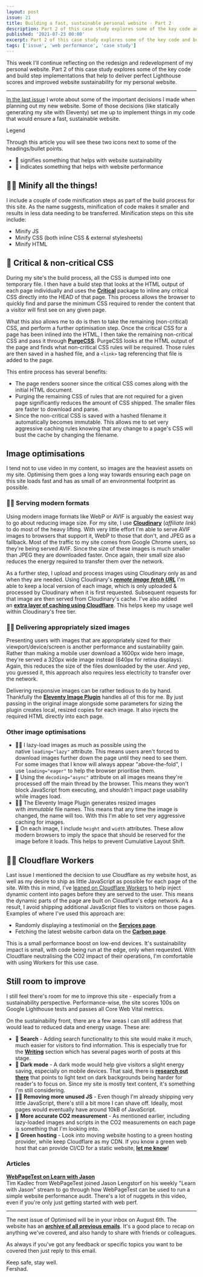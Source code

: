 ```yaml
---
layout: post
issue: 21
title: Building a fast, sustainable personal website - Part 2
description: Part 2 of this case study explores some of the key code and build step implementations that help to deliver perfect Lighthouse scores and improved website sustainability for my personal website.
published: '2021-07-23 00:00'
excerpt: Part 2 of this case study explores some of the key code and build step implementations that help to deliver perfect Lighthouse scores and improved website sustainability for my personal website.
tags: ['issue', 'web performance', 'case study']
---
```

<!-- # Building a fast, sustainable personal website - Part 2 -->

This week I'll continue reflecting on the redesign and redevelopment of my personal website. Part 2 of this case study explores some of the key code and build step implementations that help to deliver perfect Lighthouse scores and improved website sustainability for my personal website.

***

[In the last issue](https://optimised.email/issues/issue-20-building-a-fast-sustainable-personal-website-part-1) I wrote about some of the important decisions I made when planning out my new website. Some of those decisions (like statically generating my site with Eleventy) set me up to implement things in my code that would ensure a fast, sustainable website.

<div class="callout">
<p class="h3 title">Legend</p>
<p>Through this article you will see these two icons next to some of the headings/bullet points.</p>
<ul>
<li>💚 signifies something that helps with website sustainability</li>
<li>🚀 indicates something that helps with website performance</li>
</ul>
</div>

## **💚🚀 Minify all the things!**

I include a couple of code minification steps as part of the build process for this site. As the name suggests, minification of code makes it smaller and results in less data needing to be transferred. Minification steps on this site include:

- Minify JS
- Minify CSS (both inline CSS & external stylesheets)
- Minify HTML

## **🚀 Critical & non-critical CSS**

During my site's the build process, all the CSS is dumped into one temporary file. I then have a build step that looks at the HTML output of each page individually and uses the **[Critical](https://github.com/addyosmani/critical)** package to inline any critical CSS directly into the HEAD of that page. This process allows the browser to quickly find and parse the minimum CSS required to render the content that a visitor will first see on any given page.

What this also allows me to do is then to take the remaining (non-critical) CSS, and perform a further optimisation step. Once the critical CSS for a page has been inlined into the HTML, I then take the remaining non-critical CSS and pass it through **[PurgeCSS](https://github.com/FullHuman/purgecss)**. PurgeCSS looks at the HTML output of the page and finds what non-critical CSS rules will be required. Those rules are then saved in a hashed file, and a `<link>` tag referencing that file is added to the page.

This entire process has several benefits:

- The page renders sooner since the critical CSS comes along with the initial HTML document.
- Purging the remaining CSS of rules that are not required for a given page significantly reduces the amount of CSS shipped. The smaller files are faster to download and parse.
- Since the non-critical CSS is saved with a hashed filename it automatically becomes immutable. This allows me to set very aggressive caching rules knowing that any change to a page's CSS will bust the cache by changing the filename.

## **Image optimisations**

I tend not to use video in my content, so images are the heaviest assets on my site. Optimising them goes a long way towards ensuring each page on this site loads fast and has as small of an environmental footprint as possible.

### **💚🚀 Serving modern formats**

Using modern image formats like WebP or AVIF is arguably the easiest way to go about reducing image size. For my site, I use **[Cloudinary](https://cloudinary.com/invites/lpov9zyyucivvxsnalc5/dyg8fkjzrzhfeiqce9nl)** (*affiliate link*) to do most of the heavy lifting. With very little effort I'm able to serve AVIF images to browsers that support it, WebP to those that don't, and JPEG as a fallback. Most of the traffic to my site comes from Google Chrome users, so they're being served AVIF. Since the size of these images is much smaller than JPEG they are downloaded faster. Once again, their small size also reduces the energy required to transfer them over the network.

As a further step, I upload and process images using Cloudinary only as and when they are needed. Using Cloudinary's ***[remote image fetch URL](https://cloudinary.com/documentation/fetch_remote_images#remote_image_fetch_url)*** I'm able to keep a local version of each image, which is only uploaded & processed by Cloudinary when it is first requested. Subsequent requests for that image are then served from Cloudinary's cache. I've also added an **[extra layer of caching using Cloudflare](https://github.com/wesbos/cloudflare-cloudinary-proxy)**. This helps keep my usage well within Cloudinary's free tier.

### **💚🚀 Delivering appropriately sized images**

Presenting users with images that are appropriately sized for their viewport/device/screen is another performance and sustainability gain. Rather than making a mobile user download a 1600px wide hero image, they're served a 320px wide image instead (640px for retina displays). Again, this reduces the size of the files downloaded by the user. And yep, you guessed it, this approach also requires less electricity to transfer over the network.

Delivering responsive images can be rather tedious to do by hand. Thankfully the **[Eleventy Image Plugin](https://www.11ty.dev/docs/plugins/image/)** handles all of this for me. By just passing in the original image alongside some parameters for sizing the plugin creates local, resized copies for each image. It also injects the required HTML directly into each page.

### **Other image optimisations**

- 💚🚀 I lazy-load images as much as possible using the native `loading="lazy"` attribute. This means users aren't forced to download images further down the page until they need to see them. For some images that I know will always appear "above-the-fold", I use `loading="eager"` to help the browser prioritise them.
- 🚀 Using the `decoding="async"` attribute on all images means they're processed off the main thread by the browser. This means they won't block JavaScript from executing, and shouldn't impact page usability while images load.
- 💚🚀 The Eleventy Image Plugin generates resized images with *immutable* file names. This means that any time the image is changed, the name will too. With this I'm able to set very aggressive caching for images.
- 🚀 On each image, I include `height` and `width` attributes. These allow modern browsers to imply the space that should be reserved for the image before it loads. This helps to prevent Cumulative Layout Shift.

## **💚🚀** Cloudflare Workers

Last issue I mentioned the decision to use Cloudflare as my website host, as well as my desire to ship as little JavaScript as possible for each page of the site. With this in mind, I've [leaned on Cloudflare Workers](https://fershad.com/writing/dynamic-page-content-with-cloudflare-workers/?utm_source=optimised&utm_medium=email&utm_campaign=link) to help inject dynamic content into pages before they are served to the user.  This means the dynamic parts of the page are built on Cloudflare's edge network. As a result, I avoid shipping additional JavaScript files to visitors on those pages. Examples of where I've used this approach are:

- Randomly displaying a testimonial on the **[Services page](https://fershad.com/services/)**.
- Fetching the latest website carbon data on the **[Carbon page](https://fershad.com/carbon/)**.

This is a small performance boost on low-end devices. It's sustainability impact is small, with code being run at the edge, only when requested. With Cloudflare neutralising the CO2 impact of their operations, I'm comfortable with using Workers for this use case.

## **Still room to improve**

I still feel there's room for me to improve this site - especially from a sustainability perspective. Performance-wise, the site scores 100s on Google Lighthouse tests and passes all Core Web Vital metrics.

On the sustainability front, there are a few areas I can still address that would lead to reduced data and energy usage. These are:

- 💚 **Search** - Adding search functionality to this site would make it much, much easier for visitors to find information. This is especially true for the **[Writing](https://fershad.com/writing/)** section which has several pages worth of posts at this stage.
- 💚 **Dark mode** - A dark mode would help give visitors a slight energy saving, especially on mobile devices. That said, there is **[research out there](https://www.howtogeek.com/423717/dark-mode-isn%E2%80%99t-better-for-you-but-we-love-it-anyway/)** that points to light text on dark backgrounds being harder for reader's to focus on. Since my site is mostly text content, it's something I'm still considering.
- 💚🚀 **Removing more unused JS** - Even though I'm already shipping very little JavaScript, there's still a bit more I can shave off. Ideally, most pages would eventually have around 10kB of JavaScript.
- 💚 **More accurate CO2 measurement** - As mentioned earlier, including lazy-loaded images and scripts in the CO2 measurements on each page is something that I'm looking into.
- 💚 **Green hosting** - Look into moving website hosting to a green hosting provider, while keep Cloudflare as my CDN. If you know a green web host that can provide CI/CD for a static website, **[let me know](mailto:itsfish@fershad.com)**!

### Articles

**[WebPageTest on Learn with Jason](https://www.youtube.com/watch?v=Nl2Q9JAdha8)**  
Tim Kadlec from WebPageTest joined Jason Lengstorf on his weekly "Learn with Jason" stream to go through how WebPageTest can be used to run a simple website performance audit. There's a lot of nuggets in this video, even if you're only just getting started with web perf.

***

The next issue of Optimised will be in your inbox on August 6th. The website has an **[archive of all previous emails](https://optimised.email/)**. It's a good place to recap on anything we've covered, and also handy to share with friends or colleagues.

As always if you've got any feedback or specific topics you want to be covered then just reply to this email.

Keep safe, stay well.  
Fershad.